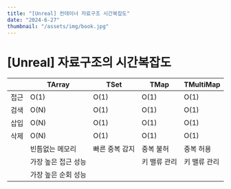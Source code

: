 ```yaml
---
title: "[Unreal] 컨테이너 자료구조 시간복잡도"
date: "2024-6-27"
thumbnail: "/assets/img/book.jpg"
---
```


# [Unreal] 자료구조의 시간복잡도

|      | TArray              | TSet           | TMap         | TMultiMap    |
| ---- | ------------------- | -------------- | ------------ | ------------ |
| 접근 | O(1)                | O(1)           | O(1)         | O(1)         |
| 검색 | O(N)                | O(1)           | O(1)         | O(1)         |
| 삽입 | O(N)                | O(1)           | O(1)         | O(1)         |
| 삭제 | O(N)                | O(1)           | O(1)         | O(1)         |
|      | 빈틈없는 메모리     | 빠른 중복 감지 | 중복 불허    | 중복 허용    |
|      | 가장 높은 접근 성능 |                | 키 밸류 관리 | 키 밸류 관리 |
|      | 가장 높은 순회 성능 |                |              |              |

